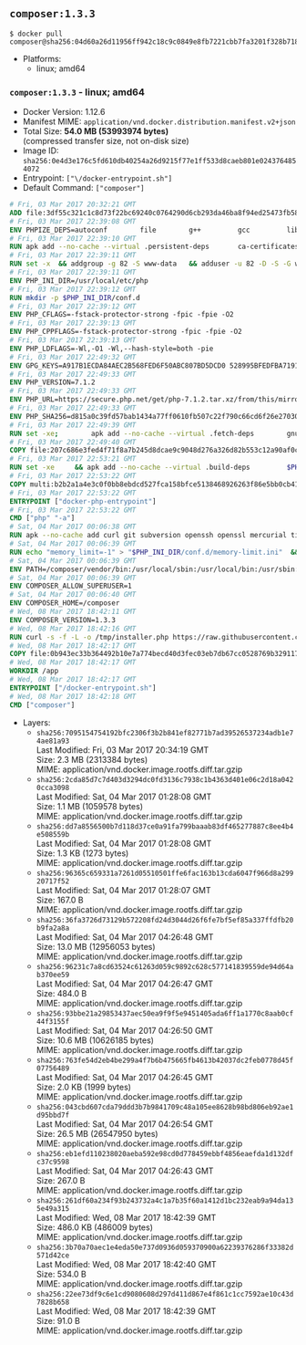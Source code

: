 ## `composer:1.3.3`

```console
$ docker pull composer@sha256:04d60a26d11956ff942c18c9c0849e8fb7221cbb7fa3201f328b7180e4d83177
```

-	Platforms:
	-	linux; amd64

### `composer:1.3.3` - linux; amd64

-	Docker Version: 1.12.6
-	Manifest MIME: `application/vnd.docker.distribution.manifest.v2+json`
-	Total Size: **54.0 MB (53993974 bytes)**  
	(compressed transfer size, not on-disk size)
-	Image ID: `sha256:0e4d3e176c5fd610db40254a26d9215f77e1ff533d8caeb801e0243764854072`
-	Entrypoint: `["\/docker-entrypoint.sh"]`
-	Default Command: `["composer"]`

```dockerfile
# Fri, 03 Mar 2017 20:32:21 GMT
ADD file:3df55c321c1c8d73f22bc69240c0764290d6cb293da46ba8f94ed25473fb5853 in / 
# Fri, 03 Mar 2017 22:39:08 GMT
ENV PHPIZE_DEPS=autoconf 		file 		g++ 		gcc 		libc-dev 		make 		pkgconf 		re2c
# Fri, 03 Mar 2017 22:39:10 GMT
RUN apk add --no-cache --virtual .persistent-deps 		ca-certificates 		curl 		tar 		xz
# Fri, 03 Mar 2017 22:39:11 GMT
RUN set -x 	&& addgroup -g 82 -S www-data 	&& adduser -u 82 -D -S -G www-data www-data
# Fri, 03 Mar 2017 22:39:11 GMT
ENV PHP_INI_DIR=/usr/local/etc/php
# Fri, 03 Mar 2017 22:39:12 GMT
RUN mkdir -p $PHP_INI_DIR/conf.d
# Fri, 03 Mar 2017 22:39:12 GMT
ENV PHP_CFLAGS=-fstack-protector-strong -fpic -fpie -O2
# Fri, 03 Mar 2017 22:39:13 GMT
ENV PHP_CPPFLAGS=-fstack-protector-strong -fpic -fpie -O2
# Fri, 03 Mar 2017 22:39:13 GMT
ENV PHP_LDFLAGS=-Wl,-O1 -Wl,--hash-style=both -pie
# Fri, 03 Mar 2017 22:49:32 GMT
ENV GPG_KEYS=A917B1ECDA84AEC2B568FED6F50ABC807BD5DCD0 528995BFEDFBA7191D46839EF9BA0ADA31CBD89E
# Fri, 03 Mar 2017 22:49:33 GMT
ENV PHP_VERSION=7.1.2
# Fri, 03 Mar 2017 22:49:33 GMT
ENV PHP_URL=https://secure.php.net/get/php-7.1.2.tar.xz/from/this/mirror PHP_ASC_URL=https://secure.php.net/get/php-7.1.2.tar.xz.asc/from/this/mirror
# Fri, 03 Mar 2017 22:49:33 GMT
ENV PHP_SHA256=d815a0c39fd57bab1434a77ff0610fb507c22f790c66cd6f26e27030c4b3e971 PHP_MD5=d79afea1870277c86fac903566fb6c5d
# Fri, 03 Mar 2017 22:49:39 GMT
RUN set -xe; 		apk add --no-cache --virtual .fetch-deps 		gnupg 		openssl 	; 		mkdir -p /usr/src; 	cd /usr/src; 		wget -O php.tar.xz "$PHP_URL"; 		if [ -n "$PHP_SHA256" ]; then 		echo "$PHP_SHA256 *php.tar.xz" | sha256sum -c -; 	fi; 	if [ -n "$PHP_MD5" ]; then 		echo "$PHP_MD5 *php.tar.xz" | md5sum -c -; 	fi; 		if [ -n "$PHP_ASC_URL" ]; then 		wget -O php.tar.xz.asc "$PHP_ASC_URL"; 		export GNUPGHOME="$(mktemp -d)"; 		for key in $GPG_KEYS; do 			gpg --keyserver ha.pool.sks-keyservers.net --recv-keys "$key"; 		done; 		gpg --batch --verify php.tar.xz.asc php.tar.xz; 		rm -r "$GNUPGHOME"; 	fi; 		apk del .fetch-deps
# Fri, 03 Mar 2017 22:49:40 GMT
COPY file:207c686e3fed4f71f8a7b245d8dcae9c9048d276a326d82b553c12a90af0c0ca in /usr/local/bin/ 
# Fri, 03 Mar 2017 22:53:21 GMT
RUN set -xe 	&& apk add --no-cache --virtual .build-deps 		$PHPIZE_DEPS 		curl-dev 		libedit-dev 		libxml2-dev 		openssl-dev 		sqlite-dev 		&& export CFLAGS="$PHP_CFLAGS" 		CPPFLAGS="$PHP_CPPFLAGS" 		LDFLAGS="$PHP_LDFLAGS" 	&& docker-php-source extract 	&& cd /usr/src/php 	&& ./configure 		--with-config-file-path="$PHP_INI_DIR" 		--with-config-file-scan-dir="$PHP_INI_DIR/conf.d" 				--disable-cgi 				--enable-ftp 		--enable-mbstring 		--enable-mysqlnd 				--with-curl 		--with-libedit 		--with-openssl 		--with-zlib 				$PHP_EXTRA_CONFIGURE_ARGS 	&& make -j "$(getconf _NPROCESSORS_ONLN)" 	&& make install 	&& { find /usr/local/bin /usr/local/sbin -type f -perm +0111 -exec strip --strip-all '{}' + || true; } 	&& make clean 	&& docker-php-source delete 		&& runDeps="$( 		scanelf --needed --nobanner --recursive /usr/local 			| awk '{ gsub(/,/, "\nso:", $2); print "so:" $2 }' 			| sort -u 			| xargs -r apk info --installed 			| sort -u 	)" 	&& apk add --no-cache --virtual .php-rundeps $runDeps 		&& apk del .build-deps
# Fri, 03 Mar 2017 22:53:22 GMT
COPY multi:b2b2a1a4e3c0f0bb8ebdcd527fca158bfce5138468926263f86e5bb0cb41970f in /usr/local/bin/ 
# Fri, 03 Mar 2017 22:53:22 GMT
ENTRYPOINT ["docker-php-entrypoint"]
# Fri, 03 Mar 2017 22:53:22 GMT
CMD ["php" "-a"]
# Sat, 04 Mar 2017 00:06:38 GMT
RUN apk --no-cache add curl git subversion openssh openssl mercurial tini bash
# Sat, 04 Mar 2017 00:06:39 GMT
RUN echo "memory_limit=-1" > "$PHP_INI_DIR/conf.d/memory-limit.ini"  && echo "date.timezone=${PHP_TIMEZONE:-UTC}" > "$PHP_INI_DIR/conf.d/date_timezone.ini"
# Sat, 04 Mar 2017 00:06:39 GMT
ENV PATH=/composer/vendor/bin:/usr/local/sbin:/usr/local/bin:/usr/sbin:/usr/bin:/sbin:/bin
# Sat, 04 Mar 2017 00:06:39 GMT
ENV COMPOSER_ALLOW_SUPERUSER=1
# Sat, 04 Mar 2017 00:06:40 GMT
ENV COMPOSER_HOME=/composer
# Wed, 08 Mar 2017 18:42:11 GMT
ENV COMPOSER_VERSION=1.3.3
# Wed, 08 Mar 2017 18:42:16 GMT
RUN curl -s -f -L -o /tmp/installer.php https://raw.githubusercontent.com/composer/getcomposer.org/da290238de6d63faace0343efbdd5aa9354332c5/web/installer  && php -r "     \$signature = '669656bab3166a7aff8a7506b8cb2d1c292f042046c5a994c43155c0be6190fa0355160742ab2e1c88d40d5be660b410';     \$hash = hash('SHA384', file_get_contents('/tmp/installer.php'));     if (!hash_equals(\$signature, \$hash)) {         unlink('/tmp/installer.php');         echo 'Integrity check failed, installer is either corrupt or worse.' . PHP_EOL;         exit(1);     }"  && php /tmp/installer.php --no-ansi --install-dir=/usr/bin --filename=composer --version=${COMPOSER_VERSION}  && rm /tmp/installer.php  && composer --ansi --version --no-interaction
# Wed, 08 Mar 2017 18:42:17 GMT
COPY file:0b943ec33b364492b10e7a774becd40d3fec03eb7db67cc0528769b329117e32 in /docker-entrypoint.sh 
# Wed, 08 Mar 2017 18:42:17 GMT
WORKDIR /app
# Wed, 08 Mar 2017 18:42:17 GMT
ENTRYPOINT ["/docker-entrypoint.sh"]
# Wed, 08 Mar 2017 18:42:18 GMT
CMD ["composer"]
```

-	Layers:
	-	`sha256:7095154754192bfc2306f3b2b841ef82771b7ad39526537234adb1e74ae81a93`  
		Last Modified: Fri, 03 Mar 2017 20:34:19 GMT  
		Size: 2.3 MB (2313384 bytes)  
		MIME: application/vnd.docker.image.rootfs.diff.tar.gzip
	-	`sha256:2cda85d7c7d403d3294dc0fd3136c7938c1b4363d401e06c2d18a0420cca3098`  
		Last Modified: Sat, 04 Mar 2017 01:28:08 GMT  
		Size: 1.1 MB (1059578 bytes)  
		MIME: application/vnd.docker.image.rootfs.diff.tar.gzip
	-	`sha256:dd7a8556500b7d118d37ce0a91fa799baaab83df465277887c8ee4b4e508559b`  
		Last Modified: Sat, 04 Mar 2017 01:28:08 GMT  
		Size: 1.3 KB (1273 bytes)  
		MIME: application/vnd.docker.image.rootfs.diff.tar.gzip
	-	`sha256:96365c659331a7261d05510501ffe6fac163b13cda6047f966d8a29920717f52`  
		Last Modified: Sat, 04 Mar 2017 01:28:07 GMT  
		Size: 167.0 B  
		MIME: application/vnd.docker.image.rootfs.diff.tar.gzip
	-	`sha256:36fa3726d73129b572208fd24d3044d26f6fe7bf5ef85a337ffdfb20b9fa2a8a`  
		Last Modified: Sat, 04 Mar 2017 04:26:48 GMT  
		Size: 13.0 MB (12956053 bytes)  
		MIME: application/vnd.docker.image.rootfs.diff.tar.gzip
	-	`sha256:96231c7a8cd63524c61263d059c9892c628c577141839559de94d64ab370ee59`  
		Last Modified: Sat, 04 Mar 2017 04:26:47 GMT  
		Size: 484.0 B  
		MIME: application/vnd.docker.image.rootfs.diff.tar.gzip
	-	`sha256:93bbe21a29853437aec50ea9f9f5e9451405ada6ff1a1770c8aab0cf44f3155f`  
		Last Modified: Sat, 04 Mar 2017 04:26:50 GMT  
		Size: 10.6 MB (10626185 bytes)  
		MIME: application/vnd.docker.image.rootfs.diff.tar.gzip
	-	`sha256:763fe54d2eb4be299a4f7b6b475665fb4613b42037dc2feb0778d45f07756489`  
		Last Modified: Sat, 04 Mar 2017 04:26:45 GMT  
		Size: 2.0 KB (1999 bytes)  
		MIME: application/vnd.docker.image.rootfs.diff.tar.gzip
	-	`sha256:043cbd607cda79ddd3b7b9841709c48a105ee8628b98bd806eb92ae1d95bbd7f`  
		Last Modified: Sat, 04 Mar 2017 04:26:54 GMT  
		Size: 26.5 MB (26547950 bytes)  
		MIME: application/vnd.docker.image.rootfs.diff.tar.gzip
	-	`sha256:eb1efd110238020aeba592e98cd0d778459ebbf4856eaefda1d132dfc37c9598`  
		Last Modified: Sat, 04 Mar 2017 04:26:43 GMT  
		Size: 267.0 B  
		MIME: application/vnd.docker.image.rootfs.diff.tar.gzip
	-	`sha256:261df60a234f93b243732a4c1a7b35f60a1412d1bc232eab9a94da135e49a315`  
		Last Modified: Wed, 08 Mar 2017 18:42:39 GMT  
		Size: 486.0 KB (486009 bytes)  
		MIME: application/vnd.docker.image.rootfs.diff.tar.gzip
	-	`sha256:3b70a70aec1e4eda50e737d0936d059370900a62239376286f33382d571d42ce`  
		Last Modified: Wed, 08 Mar 2017 18:42:40 GMT  
		Size: 534.0 B  
		MIME: application/vnd.docker.image.rootfs.diff.tar.gzip
	-	`sha256:22ee73df9c6e1cd9080608d297d411d867e4f861c1cc7592ae10c43d7828b658`  
		Last Modified: Wed, 08 Mar 2017 18:42:39 GMT  
		Size: 91.0 B  
		MIME: application/vnd.docker.image.rootfs.diff.tar.gzip
